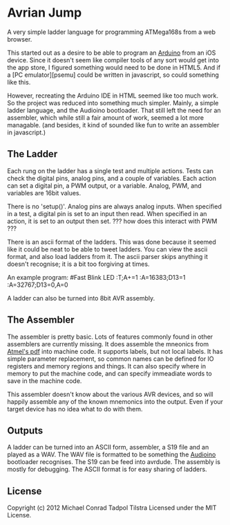 
Avrian Jump
===========

A very simple ladder language for programming ATMega168s from a web browser.

This started out as a desire to be able to program an [Arduino][] from an iOS device.  Since it
doesn't seem like compiler tools of any sort would get into the app store, I figured something
would need to be done in HTML5.  And if a [PC emulator][psemu] could be written in javascript,
so could something like this.

However, recreating the Arduino IDE in HTML seemed like too much work. So the project was
reduced into something much simpler.  Mainly, a simple ladder language, and the Audioino
bootloader.  That still left the need for an assembler, which while still a fair amount of
work, seemed a lot more managable.  (and besides, it kind of sounded like fun to write an
assembler in javascript.)

The Ladder
----------

Each rung on the ladder has a single test and multiple actions.  Tests can check the digital
pins, analog pins, and a couple of variables.  Each action can set a digital pin, a PWM output,
or a variable.  Analog, PWM, and variables are 16bit values.

There is no 'setup()'.  Analog pins are always analog inputs.  When specified in a test, a
digital pin is set to an input then read.  When specified in an action, it is set to an output
then set.  ??? how does this interact with PWM ???

There is an ascii format of the ladders.  This was done because it seemed like it could be neat
to be able to tweet ladders.  You can view the ascii format, and also load ladders from it.
The ascii parser skips anything it doesn't recognise; it is a bit too forgiving at times.

An example program:
    #Fast Blink LED
    :T;A+=1
    :A=16383;D13=1
    :A=32767;D13=0,A=0

A ladder can also be turned into 8bit AVR assembly.

The Assembler
-------------

The assembler is pretty basic. Lots of features commonly found in other assemblers are
currently missing.  It does assemble the mneonics from [Atmel's pdf][avrasm] into machine code.
It supports labels, but not local labels.  It has simple parameter replacement, so common names
can be defined for IO registers and memory regions and things.  It can also specify where in
memory to put the machine code, and can specify immeadiate words to save in the machine code.

This assembler doesn't know about the various AVR devices, and so will happily assemble any of
the known mnemonics into the output.  Even if your target device has no idea what to do with
them.


Outputs
-------

A ladder can be turned into an ASCII form, assembler, a S19 file and an played as a WAV.  The
WAV file is formatted to be something the [Audioino][] bootloader recognises.  The S19 can be
feed into avrdude.  The assembly is mostly for debugging.  The ASCII format is for easy sharing
of ladders.


License
-------

Copyright (c) 2012 Michael Conrad Tadpol Tilstra
Licensed under the MIT License.


[Arduino]:http://www.arduino.cc/
[pcemu]:http://bellard.org/jslinux/
[avrasm]:http://www.atmel.com/atmel/acrobat/doc0856.pdf 
[Audioino]:http://www.hobby-roboter.de/forum/viewtopic.php?f=4&t=128&p=531

